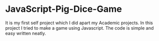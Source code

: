 # JavaScript-Pig-Dice-Game
It is my first self project which I did apart my Academic projects. In this project I tried to make a game using Javascript. The code is simple and easy written neatly.
